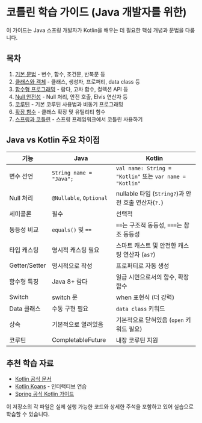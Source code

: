 # 코틀린 학습 가이드 (Java 개발자를 위한)

이 가이드는 Java 스프링 개발자가 Kotlin을 배우는 데 필요한 핵심 개념과 문법을 다룹니다.

## 목차

1. [기본 문법](01_BasicSyntax.kt) - 변수, 함수, 조건문, 반복문 등
2. [클래스와 객체](02_ClassesAndObjects.kt) - 클래스, 생성자, 프로퍼티, data class 등
3. [함수형 프로그래밍](03_FunctionalProgramming.kt) - 람다, 고차 함수, 컬렉션 API 등
4. [Null 안전성](04_NullSafety.kt) - Null 처리, 안전 호출, Elvis 연산자 등
5. [코루틴](05_Coroutines.kt) - 기본 코루틴 사용법과 비동기 프로그래밍
6. [확장 함수](06_Extensions.kt) - 클래스 확장 및 유틸리티 함수
7. [스프링과 코틀린](07_KotlinWithSpring.md) - 스프링 프레임워크에서 코틀린 사용하기

## Java vs Kotlin 주요 차이점

| 기능 | Java | Kotlin |
|------|------|--------|
| 변수 선언 | `String name = "Java";` | `val name: String = "Kotlin"` 또는 `var name = "Kotlin"` |
| Null 처리 | `@Nullable`, `Optional` | nullable 타입 (`String?`)과 안전 호출 연산자(`?.`) |
| 세미콜론 | 필수 | 선택적 |
| 동등성 비교 | `equals()` 및 `==` | `==`는 구조적 동등성, `===`는 참조 동등성 |
| 타입 캐스팅 | 명시적 캐스팅 필요 | 스마트 캐스트 및 안전한 캐스팅 연산자 (`as?`) |
| Getter/Setter | 명시적으로 작성 | 프로퍼티로 자동 생성 |
| 함수형 특징 | Java 8+ 람다 | 일급 시민으로서의 함수, 확장 함수 |
| Switch | switch 문 | when 표현식 (더 강력) |
| Data 클래스 | 수동 구현 필요 | `data class` 키워드 |
| 상속 | 기본적으로 열려있음 | 기본적으로 닫혀있음 (`open` 키워드 필요) |
| 코루틴 | CompletableFuture | 내장 코루틴 지원 |

## 추천 학습 자료

- [Kotlin 공식 문서](https://kotlinlang.org/docs/home.html)
- [Kotlin Koans](https://play.kotlinlang.org/koans/overview) - 인터랙티브 연습
- [Spring 공식 Kotlin 가이드](https://spring.io/guides/tutorials/spring-boot-kotlin/)

이 저장소의 각 파일은 실제 실행 가능한 코드와 상세한 주석을 포함하고 있어 실습으로 학습할 수 있습니다.
